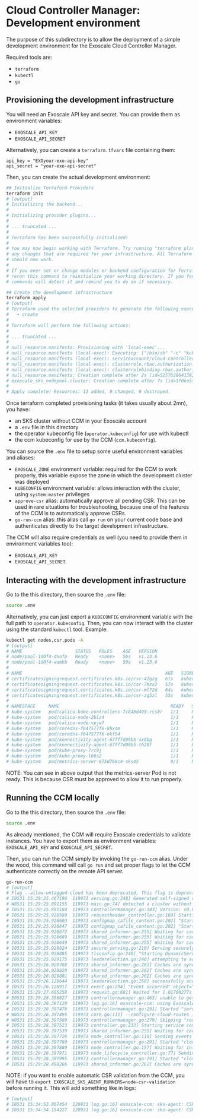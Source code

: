 # Cloud Controller Manager: Development environment

The purpose of this subdirectory is to allow the deployment of a simple
development environment for the Exoscale Cloud Controller Manager.

Required tools are:
- `terraform`
- `kubectl`
- `go`

## Provisioning the development infrastructure

You will need an Exoscale API key and secret. You can provide them as environment variables:
- `EXOSCALE_API_KEY`
- `EXOSCALE_API_SECRET`

Alternatively, you can create a `terraform.tfvars` file containing them:
```hcl
api_key = "EXOyour-exo-api-key"
api_secret = "your-exo-api-secret"
```

Then, you can create the actual development environment:

```bash
## Initialize Terraform Providers
terraform init
# [output]
# Initializing the backend...
#
# Initializing provider plugins...
#
# ... truncated ...
#
# Terraform has been successfully initialized!
#
# You may now begin working with Terraform. Try running "terraform plan" to see
# any changes that are required for your infrastructure. All Terraform commands
# should now work.
#
# If you ever set or change modules or backend configuration for Terraform,
# rerun this command to reinitialize your working directory. If you forget, other
# commands will detect it and remind you to do so if necessary.

## Create the development infrastructure
terraform apply
# [output]
# Terraform used the selected providers to generate the following execution plan. Resource actions are indicated with the following symbols:
#   + create
#
# Terraform will perform the following actions:
#
# ... truncated ...
#
# null_resource.manifests: Provisioning with 'local-exec'...
# null_resource.manifests (local-exec): Executing: ["/bin/sh" "-c" "kubectl apply -f ./manifests/ccm-rbac.yaml"]
# null_resource.manifests (local-exec): serviceaccount/cloud-controller-manager created
# null_resource.manifests (local-exec): clusterrole.rbac.authorization.k8s.io/system:cloud-controller-manager created
# null_resource.manifests (local-exec): clusterrolebinding.rbac.authorization.k8s.io/system:cloud-controller-manager created
# null_resource.manifests: Creation complete after 2s [id=525762864139274692]
# exoscale_sks_nodepool.cluster: Creation complete after 7s [id=1f0ea5f0-1248-490b-851a-61f3e64b6dba]
#
# Apply complete! Resources: 13 added, 0 changed, 0 destroyed.
```

Once terraform completed provisioning tasks (it takes usually about 2mn), you have:
- an SKS cluster without CCM in your Exoscale account
- a `.env` file in this directory
- the operator kubeconfig file (`operator.kubeconfig`) for use with kubectl
- the ccm kubeconfig for use by the CCM (`ccm.kubeconfig`).

You can source the `.env` file to setup some useful environment variables and aliases:
- `EXOSCALE_ZONE` environment variable: required for the CCM to work properly, this variable expose the zone in which the
development cluster was deployed
- `KUBECONFIG` environment variable: allows interaction with the cluster, using `system:master` privileges
- `approve-csr` alias: automatically approve all pending CSR. This can be used in rare situations for troubleshooting, because one of the features of the CCM is to automatically approve CSRs.
- `go-run-ccm` alias: this alias call `go run` on your current code base and authenticates directly to the target development infrastructure.

The CCM will also require credentials as well (you need to provide them in environment variables too):
- `EXOSCALE_API_KEY`
- `EXOSCALE_API_SECRET`

## Interacting with the development infrastructure

Go to the this directory, then source the `.env` file:

```bash
source .env
```

Alternatively, you can just export a `KUBECONFIG` environment variable with the full path to `operator.kubeconfig`.
Then, you can now interact with the cluster using the standard `kubectl` tool. Example:

```bash
kubectl get nodes,csr,pods -A
# [output]
# NAME                    STATUS   ROLES    AGE   VERSION
# node/pool-1d0f4-dnofp   Ready    <none>   56s   v1.23.6
# node/pool-1d0f4-wamkb   Ready    <none>   59s   v1.23.6
#
# NAME                                                      AGE   SIGNERNAME                                    REQUESTOR                      REQUESTEDDURATION   CONDITION
# certificatesigningrequest.certificates.k8s.io/csr-42gzg   61s   kubernetes.io/kube-apiserver-client-kubelet   system:bootstrap:9f8e1d        <none>              Approved,Issued
# certificatesigningrequest.certificates.k8s.io/csr-7mzx2   57s   kubernetes.io/kubelet-serving                 system:node:pool-1d0f4-wamkb   <none>              Pending
# certificatesigningrequest.certificates.k8s.io/csr-ml72d   64s   kubernetes.io/kube-apiserver-client-kubelet   system:bootstrap:9f8e1d        <none>              Approved,Issued
# certificatesigningrequest.certificates.k8s.io/csr-zg5zl   55s   kubernetes.io/kubelet-serving                 system:node:pool-1d0f4-dnofp   <none>              Pending
#
# NAMESPACE     NAME                                          READY   STATUS    RESTARTS   AGE
# kube-system   pod/calico-kube-controllers-7c845d499-rcs8r   1/1     Running   0          116s
# kube-system   pod/calico-node-2blz4                         1/1     Running   0          59s
# kube-system   pod/calico-node-vpjw7                         1/1     Running   0          56s
# kube-system   pod/coredns-f647577f6-8hxsm                   1/1     Running   0          108s
# kube-system   pod/coredns-f647577f6-nkf54                   1/1     Running   0          108s
# kube-system   pod/konnectivity-agent-67ff7d99b5-sx8bg       1/1     Running   0          104s
# kube-system   pod/konnectivity-agent-67ff7d99b5-th28f       1/1     Running   0          104s
# kube-system   pod/kube-proxy-7rc9j                          1/1     Running   0          56s
# kube-system   pod/kube-proxy-l66s2                          1/1     Running   0          59s
# kube-system   pod/metrics-server-875d768c4-sks45            0/1     Running   0          103s
```

NOTE: You can see in above output that the metrics-server Pod is not ready. This is because CSR must be approved to allow
it to run properly.

## Running the CCM locally

Go to the this directory, then source the `.env` file:

```bash
source .env
```

As already mentioned, the CCM will require Exoscale credentials to validate instances. You have to export them
as environment variables: `EXOSCALE_API_KEY` and `EXOSCALE_API_SECRET`.

Then, you can run the CCM simply by invoking the `go-run-ccm` alias. Under the wood, this command will call 
`go run` and set proper flags to let the CCM authenticate correctly on the remote API server.

```bash
go-run-ccm
# [output]
# Flag --allow-untagged-cloud has been deprecated, This flag is deprecated and will be removed in a future release. A cluster-id will be required on cloud instances.
# I0531 15:29:25.467196  119973 serving.go:348] Generated self-signed cert in-memory
# W0531 15:29:25.891155  119973 main.go:74] detected a cluster without a ClusterID.  A ClusterID will be required in the future.  Please tag your cluster to avoid any future issues
# I0531 15:29:25.891184  119973 controllermanager.go:143] Version: v0.0.0-master+$Format:%H$
# I0531 15:29:25.928589  119973 requestheader_controller.go:169] Starting RequestHeaderAuthRequestController
# I0531 15:29:25.928603  119973 configmap_cafile_content.go:202] "Starting controller" name="client-ca::kube-system::extension-apiserver-authentication::client-ca-file"
# I0531 15:29:25.928647  119973 configmap_cafile_content.go:202] "Starting controller" name="client-ca::kube-system::extension-apiserver-authentication::requestheader-client-ca-file"
# I0531 15:29:25.928672  119973 shared_informer.go:255] Waiting for caches to sync for client-ca::kube-system::extension-apiserver-authentication::client-ca-file
# I0531 15:29:25.928689  119973 shared_informer.go:255] Waiting for caches to sync for client-ca::kube-system::extension-apiserver-authentication::requestheader-client-ca-file
# I0531 15:29:25.928649  119973 shared_informer.go:255] Waiting for caches to sync for RequestHeaderAuthRequestController
# I0531 15:29:25.928824  119973 secure_serving.go:210] Serving securely on [::]:10258
# I0531 15:29:25.928885  119973 tlsconfig.go:240] "Starting DynamicServingCertificateController"
# I0531 15:29:25.929175  119973 leaderelection.go:248] attempting to acquire leader lease kube-system/cloud-controller-manager...
# I0531 15:29:26.029788  119973 shared_informer.go:262] Caches are synced for RequestHeaderAuthRequestController
# I0531 15:29:26.029828  119973 shared_informer.go:262] Caches are synced for client-ca::kube-system::extension-apiserver-authentication::requestheader-client-ca-file
# I0531 15:29:26.029801  119973 shared_informer.go:262] Caches are synced for client-ca::kube-system::extension-apiserver-authentication::client-ca-file
# I0531 15:29:26.128644  119973 leaderelection.go:258] successfully acquired lease kube-system/cloud-controller-manager
# I0531 15:29:26.128917  119973 event.go:294] "Event occurred" object="kube-system/cloud-controller-manager" fieldPath="" kind="Lease" apiVersion="coordination.k8s.io/v1" type="Normal" reason="LeaderElection" message="philxps_d44cea51-fd3d-4360-a6e8-3935242cd981 became leader"
# I0531 15:29:27.665258  119973 request.go:601] Waited for 1.01700277s due to client-side throttling, not priority and fairness, request: GET:https://4c3bdba6-c65b-4580-96c4-4825b97b0c4d.sks-ch-gva-2.exo.io:443/apis/authentication.k8s.io/v1
# E0531 15:29:28.396827  119973 controllermanager.go:463] unable to get all supported resources from server: unable to retrieve the complete list of server APIs: metrics.k8s.io/v1beta1: the server is currently unable to handle the request
# I0531 15:29:28.397120  119973 log.go:16] exoscale-ccm: using Exoscale actual API credentials (key + secret)
# I0531 15:29:28.397476  119973 controllermanager.go:291] Started "service"
# W0531 15:29:28.397495  119973 core.go:111] --configure-cloud-routes is set, but cloud provider does not support routes. Will not configure cloud provider routes.
# W0531 15:29:28.397509  119973 controllermanager.go:279] Skipping "route"
# I0531 15:29:28.397523  119973 controller.go:233] Starting service controller
# I0531 15:29:28.397539  119973 shared_informer.go:255] Waiting for caches to sync for service
# I0531 15:29:28.397726  119973 node_controller.go:118] Sending events to api server.
# I0531 15:29:28.397780  119973 controllermanager.go:291] Started "cloud-node"
# I0531 15:29:28.397880  119973 node_controller.go:157] Waiting for informer caches to sync
# I0531 15:29:28.397971  119973 node_lifecycle_controller.go:77] Sending events to api server
# I0531 15:29:28.397995  119973 controllermanager.go:291] Started "cloud-node-lifecycle"
# I0531 15:29:28.498266  119973 shared_informer.go:262] Caches are synced for service
```

NOTE: if you want to enable automatic CSR validation from the CCM, you will have to `export EXOSCALE_SKS_AGENT_RUNNERS=node-csr-validation`
before running it. This will add something like in logs:

```bash
# [output]
# I0531 15:34:53.867454  120931 log.go:16] exoscale-ccm: sks-agent: CSR csr-7mzx2 approved
# I0531 15:34:54.154227  120931 log.go:16] exoscale-ccm: sks-agent: CSR csr-zg5zl approved
```
